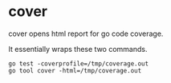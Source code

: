 # cover

cover opens html report for go code coverage.

It essentially wraps these two commands.

```
go test -coverprofile=/tmp/coverage.out
go tool cover -html=/tmp/coverage.out
```


